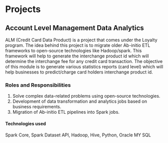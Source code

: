 # Projects

## Account Level Management Data Analytics

ALM (Credit Card Data Product) is a project that comes under the Loyalty program. The idea behind this project is to migrate older Ab-initio ETL frameworks to open-source technologies like Hadoop/spark. This framework will help to generate the interchange product id which will determine the interchange fee for any credit card transaction. The objective of this module is to generate various statistics reports (card level) which will help businesses to predict/charge card holders interchange product id. 

### Roles and Responsibilities

  1. Solve complex data-related problems using open-source technologies.
  2. Development of data transformation and analytics jobs based on business requirements.
  3. Migration of Ab-initio ETL pipelines into Spark jobs. 

#### Technologies used

Spark Core, Spark Dataset API, Hadoop, Hive, Python, Oracle MY SQL
